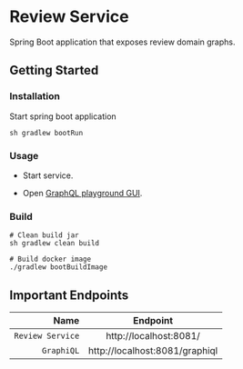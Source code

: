 # Review Service

Spring Boot application that exposes review domain graphs.

## Getting Started

### Installation

Start spring boot application

```
sh gradlew bootRun
```

### Usage

* Start service.

* Open [GraphQL playground GUI](http://localhost:4000/).

### Build

```
# Clean build jar
sh gradlew clean build

# Build docker image
./gradlew bootBuildImage
```

## Important Endpoints

| Name | Endpoint | 
| -------------:|:--------:|
| `Review Service` | http://localhost:8081/ |
| `GraphiQL` | http://localhost:8081/graphiql |
